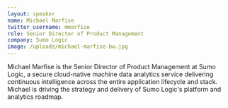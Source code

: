 ```yaml
---
layout: speaker
name: Michael Marfise
twitter_username: mmarfise
role: Senior Director of Product Management
company: Sumo Logic
image: /uploads/michael-marfise-bw.jpg
---
```


Michael Marfise is the Senior Director of Product Management at Sumo Logic, a secure cloud-native machine data analytics service delivering continuous intelligence across the entire application lifecycle and stack. Michael is driving the strategy and delivery of Sumo Logic's platform and analytics roadmap.